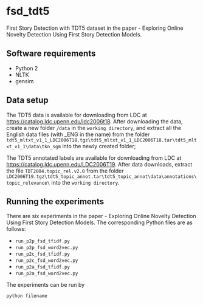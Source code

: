 # fsd_tdt5
First Story Detection with TDT5 dataset in the paper - Exploring Online Novelty Detection Using First Story Detection Models.

## Software requirements

* Python 2
* NLTK
* gensim

## Data setup

The TDT5 data is available for downloading from LDC at https://catalog.ldc.upenn.edu/ldc2006t18. After downloading the data, create a new folder `/data` in the `working directory`, and extract all the English data files (with _ENG in the name) from the folder `tdt5_mltxt_v1_1_LDC2006T18.tgz\tdt5_mltxt_v1_1_LDC2006T18.tar\tdt5_mltxt_v1_1\data\tkn_sgm` into the newly created folder;

The TDT5 annotated labels are available for downloading from LDC at https://catalog.ldc.upenn.edu/LDC2006T19. After data downloads, extract the file `TDT2004.topic_rel.v2.0` from the folder `LDC2006T19.tgz\tdt5_topic_annot.tar\tdt5_topic_annot\data\annotations\topic_relevance\` into the `working directory`.

## Running the experiments

There are six experiments in the paper - Exploring Online Novelty Detection Using First Story Detection Models. The corresponding Python files are as follows:

* `run_p2p_fsd_tfidf.py`
* `run_p2p_fsd_word2vec.py`
* `run_p2c_fsd_tfidf.py`
* `run_p2c_fsd_word2vec.py`
* `run_p2a_fsd_tfidf.py`
* `run_p2a_fsd_word2vec.py`

The experiments can be run by 
```
python filename
```




